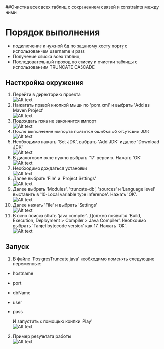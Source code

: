 ##Очистка всех всех таблиц с сохранением связей и constraints между ними
# Порядок выполнения
* подключение к нужной бд по заднному хосту порту с использованием username и pass
* Получение списка всех таблиц
* Последовательный проход по списку и очистки таблицы с использованеим TRUNCATE CASCADE


## Насткройка окружения  
1) Перейти в директорию проекта  
![Alt text](/readme_pictures/1.png)  
2) Нажатать правой кнопкой мыши по 'pom.xml' и выбрать 'Add as Maven Project'   
![Alt text](/readme_pictures/2.png)
3) Подождать пока не закончится импорт   
![Alt text](/readme_pictures/3.png)
4) После выполнения импорта появится ошибка об отсутсвии JDK   
![Alt text](/readme_pictures/4.png)
5) Необходимо нажать 'Set JDK', выбрать 'Add JDK' и далее 'Download JDK'   
![Alt text](/readme_pictures/5.png)
6) В диалоговом окне нужно выбрать '17' версию. Нажать 'OK'   
![Alt text](/readme_pictures/6.png)
7) Необходимо дождаться установки   
![Alt text](/readme_pictures/7.png)
8) Далее выбрать 'File' и 'Project Settings'   
![Alt text](/readme_pictures/8.png)
9) Далее выбрать 'Modules', 'truncate-db', 'sources' и 'Language level' выставить в  '10-Local variable type inference'. Нажать 'OK'.   
![Alt text](/readme_pictures/9.png)
10) Далее нажать 'File' и выбрать 'Settings'   
![Alt text](/readme_pictures/10.png)
11) В окно поиска вбить 'java compiler'. Должно появится 'Build, Execution, Deployment > Compiler > Java Compiler'.  Необхоимо выбрать 'Target bytecode version' как 17. Нажать 'OK'.   
![Alt text](/readme_pictures/11.png)

## Запуск
1) В файле 'PostgresTruncate.java' необходимо поменять следующие переменные:   
- hostname   
- port   
- dbName    
- user    
- pass   

  И запустить с помощью конпки 'Play'    
![Alt text](/readme_pictures/12.png)   
   
2) Пример результата работы       
![Alt text](/readme_pictures/13.png)

